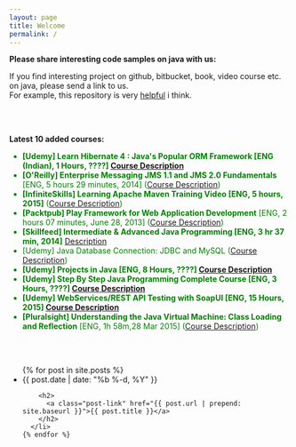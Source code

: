 ```yaml
---
layout: page
title: Welcome
permalink: /
---
```


**Please share interesting code samples on java with us:**

If you find interesting project on github, bitbucket, book, video course etc. on java, please send a link to us.  
For example, this repository is very <a href="https://github.com/iluwatar/java-design-patterns">helpful</a> i think.

<br/><br/>


**Latest 10 added courses:**

<ul>
<li style="color:green"><strong>[Udemy] Learn Hibernate 4 : Java's Popular ORM Framework [ENG (Indian), 1 Hours, ????] <a href="https://www.udemy.com/hibernate-4-java-orm-framework/">Course Description</a></strong></li>
<li style="color:green"><strong>[O'Reilly]  Enterprise Messaging JMS 1.1 and JMS 2.0 Fundamentals </strong> [ENG, 5 hours 29 minutes, 2014] (<a href="http://shop.oreilly.com/product/0636920034698.do">Course Description</a>)</li>
<li style="color:green"><strong>[InfiniteSkills] Learning Apache Maven Training Video [ENG, 5 hours, 2015]</strong> (<a href="http://www.infiniteskills.com/training/learning-apache-maven.html">Course Description</a>)</li>
<li style="color:green"><strong>[Packtpub] Play Framework for Web Application Development</strong> [ENG, 2 hours 07 minutes, June 28, 2013] (<a href="https://www.packtpub.com/web-development/play-framework-web-application-development-video">Course Description</a>)</li>
<li style="color:green"><strong>[Skillfeed] Intermediate & Advanced Java Programming [ENG, 3 hr 37 min, 2014]</strong> <a href="https://www.skillfeed.com/courses/2105-intermediate-advanced-java-programming">Description</a></li>
<li style="color:green">[Udemy] Java Database Connection: JDBC and MySQL  (<a href="https://www.udemy.com/how-to-connect-java-jdbc-to-mysql/">Course Description</a>)</li>
<li style="color:green"><strong>[Udemy] Projects in Java [ENG, 8 Hours, ????] <a href="https://www.udemy.com/learn-java-by-building-projects/">Course Description</a></strong></li>
<li style="color:green"><strong>[Udemy] Step By Step Java Programming Complete Course [ENG, 3 Hours, ????] <a href="https://www.udemy.com/step-by-step-java-programming-complete-course/">Course Description</a></strong></li>
<li style="color:green"><strong>[Udemy] WebServices/REST API Testing with SoapUI [ENG, 15 Hours, 2015] <a href="https://www.udemy.com/webservices-testing-with-soap-ui/">Course Description</a></strong></li>
<li style="color:green"><strong>[Pluralsight] Understanding the Java Virtual Machine: Class Loading and Reflection</strong> [ENG, 1h 58m,28 Mar 2015] (<a href="http://www.pluralsight.com/courses/understanding-java-vm-class-loading-reflection">Course Description</a>)</li>
</ul>


<br/><br/>

<div class="home">

  <ul class="post-list">
    {% for post in site.posts %}
      <li>
        <span class="post-meta">{{ post.date | date: "%b %-d, %Y" }}</span>

        <h2>
          <a class="post-link" href="{{ post.url | prepend: site.baseurl }}">{{ post.title }}</a>
        </h2>
      </li>
    {% endfor %}
  </ul>


</div>
